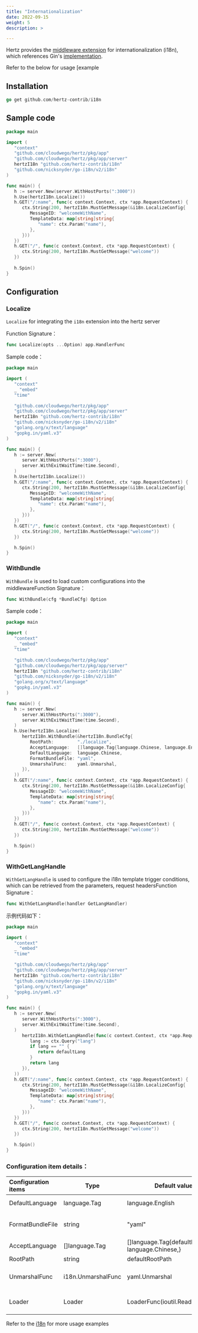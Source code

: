 ```yaml
---
title: "Internationalization"
date: 2022-09-15
weight: 5
description: >

---
```


Hertz provides the [middleware extension](https://github.com/hertz-contrib/i18n) for internationalization (i18n), which references Gin's [implementation](https://github.com/gin-contrib/i18n).

Refer to the below for usage [example

## Installation

```go
go get github.com/hertz-contrib/i18n
```

## Sample code

```go
package main

import (
   "context"
   "github.com/cloudwego/hertz/pkg/app"
   "github.com/cloudwego/hertz/pkg/app/server"
   hertzI18n "github.com/hertz-contrib/i18n"
   "github.com/nicksnyder/go-i18n/v2/i18n"
)

func main() {
   h := server.New(server.WithHostPorts(":3000"))
   h.Use(hertzI18n.Localize())
   h.GET("/:name", func(c context.Context, ctx *app.RequestContext) {
      ctx.String(200, hertzI18n.MustGetMessage(&i18n.LocalizeConfig{
         MessageID: "welcomeWithName",
         TemplateData: map[string]string{
            "name": ctx.Param("name"),
         },
      }))
   })
   h.GET("/", func(c context.Context, ctx *app.RequestContext) {
      ctx.String(200, hertzI18n.MustGetMessage("welcome"))
   })
   
   h.Spin()
}
```

## Configuration

### Localize 

`Localize` for integrating the `i18n` extension into the hertz server

Function Signature：

```go
func Localize(opts ...Option) app.HandlerFunc
```

Sample code：

```go
package main

import (
   "context"
   _ "embed"
   "time"

   "github.com/cloudwego/hertz/pkg/app"
   "github.com/cloudwego/hertz/pkg/app/server"
   hertzI18n "github.com/hertz-contrib/i18n"
   "github.com/nicksnyder/go-i18n/v2/i18n"
   "golang.org/x/text/language"
   "gopkg.in/yaml.v3"
)

func main() {
   h := server.New(
      server.WithHostPorts(":3000"),
      server.WithExitWaitTime(time.Second),
   )
   h.Use(hertzI18n.Localize())
   h.GET("/:name", func(c context.Context, ctx *app.RequestContext) {
      ctx.String(200, hertzI18n.MustGetMessage(&i18n.LocalizeConfig{
         MessageID: "welcomeWithName",
         TemplateData: map[string]string{
            "name": ctx.Param("name"),
         },
      }))
   })
   h.GET("/", func(c context.Context, ctx *app.RequestContext) {
      ctx.String(200, hertzI18n.MustGetMessage("welcome"))
   })

   h.Spin()
}
```



### WithBundle

`WithBundle` is used to load custom configurations into the middlewareFunction Signature：

```go
func WithBundle(cfg *BundleCfg) Option
```

Sample code：

```go
package main

import (
   "context"
   _ "embed"
   "time"

   "github.com/cloudwego/hertz/pkg/app"
   "github.com/cloudwego/hertz/pkg/app/server"
   hertzI18n "github.com/hertz-contrib/i18n"
   "github.com/nicksnyder/go-i18n/v2/i18n"
   "golang.org/x/text/language"
   "gopkg.in/yaml.v3"
)

func main() {
   h := server.New(
      server.WithHostPorts(":3000"),
      server.WithExitWaitTime(time.Second),
   )
   h.Use(hertzI18n.Localize(
      hertzI18n.WithBundle(&hertzI18n.BundleCfg{
         RootPath:         "./localize",
         AcceptLanguage:   []language.Tag{language.Chinese, language.English},
         DefaultLanguage:  language.Chinese,
         FormatBundleFile: "yaml",
         UnmarshalFunc:    yaml.Unmarshal,
      }),
   ))
   h.GET("/:name", func(c context.Context, ctx *app.RequestContext) {
      ctx.String(200, hertzI18n.MustGetMessage(&i18n.LocalizeConfig{
         MessageID: "welcomeWithName",
         TemplateData: map[string]string{
            "name": ctx.Param("name"),
         },
      }))
   })
   h.GET("/", func(c context.Context, ctx *app.RequestContext) {
      ctx.String(200, hertzI18n.MustGetMessage("welcome"))
   })

   h.Spin()
}
```



### WithGetLangHandle

`WithGetLangHandle` is used to configure the i18n template trigger conditions, which can be retrieved from the parameters, request headersFunction Signature：

```go
func WithGetLangHandle(handler GetLangHandler)
```

示例代码如下：

```go
package main

import (
   "context"
   _ "embed"
   "time"

   "github.com/cloudwego/hertz/pkg/app"
   "github.com/cloudwego/hertz/pkg/app/server"
   hertzI18n "github.com/hertz-contrib/i18n"
   "github.com/nicksnyder/go-i18n/v2/i18n"
   "golang.org/x/text/language"
   "gopkg.in/yaml.v3"
)

func main() {
   h := server.New(
      server.WithHostPorts(":3000"),
      server.WithExitWaitTime(time.Second),
   )
      hertzI18n.WithGetLangHandle(func(c context.Context, ctx *app.RequestContext, defaultLang string) 		string {
         lang := ctx.Query("lang")
         if lang == "" {
            return defaultLang
         }
         return lang
      }),
   ))
   h.GET("/:name", func(c context.Context, ctx *app.RequestContext) {
      ctx.String(200, hertzI18n.MustGetMessage(&i18n.LocalizeConfig{
         MessageID: "welcomeWithName",
         TemplateData: map[string]string{
            "name": ctx.Param("name"),
         },
      }))
   })
   h.GET("/", func(c context.Context, ctx *app.RequestContext) {
      ctx.String(200, hertzI18n.MustGetMessage("welcome"))
   })

   h.Spin()
}
```



### Configuration item details：



| Configuration items | Type               | Default value                                             | Description                                                  |
| :------------------ | ------------------ | --------------------------------------------------------- | ------------------------------------------------------------ |
| DefaultLanguage     | language.Tag       | language.English                                          | Default conversion language type                             |
| FormatBundleFile    | string             | "yaml"                                                    | Convert file template types，For example  yaml, json         |
| AcceptLanguage      | []language.Tag     | []language.Tag{defaultLanguage,		language.Chinese,} | Receiving conversion type                                    |
| RootPath            | string             | defaultRootPath                                           | Template file directory                                      |
| UnmarshalFunc       | i18n.UnmarshalFunc | yaml.Unmarshal                                            | Template file decoding functions，For example: yaml.Unmarshal |
| Loader              | Loader             | LoaderFunc(ioutil.ReadFile)                               | File reading functions, For example : LoaderFunc(ioutil.ReadFile) |

Refer to the [i18n](https://github.com/hertz-contrib/i18n/) for more usage examples
